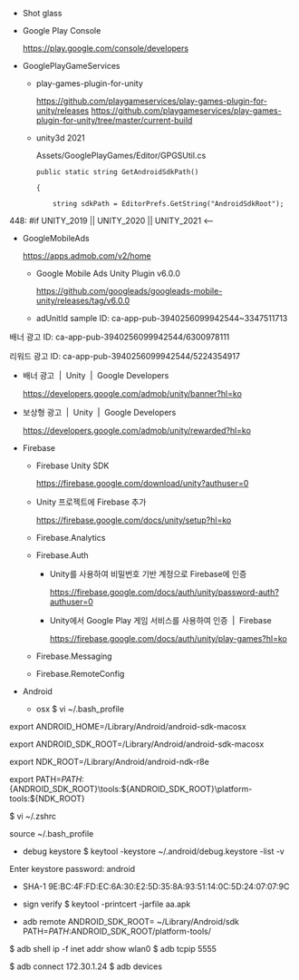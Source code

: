 - Shot glass


- Google Play Console

  https://play.google.com/console/developers



- GooglePlayGameServices
  - play-games-plugin-for-unity

    https://github.com/playgameservices/play-games-plugin-for-unity/releases
    https://github.com/playgameservices/play-games-plugin-for-unity/tree/master/current-build

  - unity3d 2021

    Assets/GooglePlayGames/Editor/GPGSUtil.cs

        public static string GetAndroidSdkPath()

        {

            string sdkPath = EditorPrefs.GetString("AndroidSdkRoot");

448: #if UNITY_2019 || UNITY_2020 || UNITY_2021 <--




- GoogleMobileAds

  https://apps.admob.com/v2/home

  - Google Mobile Ads Unity Plugin v6.0.0

    https://github.com/googleads/googleads-mobile-unity/releases/tag/v6.0.0

  - adUnitId
sample ID: ca-app-pub-3940256099942544~3347511713

배너 광고 ID: ca-app-pub-3940256099942544/6300978111

리워드 광고 ID: ca-app-pub-3940256099942544/5224354917



  - 배너 광고  |  Unity  |  Google Developers

    https://developers.google.com/admob/unity/banner?hl=ko

  - 보상형 광고  |  Unity  |  Google Developers

    https://developers.google.com/admob/unity/rewarded?hl=ko


- Firebase

  - Firebase Unity SDK

    https://firebase.google.com/download/unity?authuser=0

  - Unity 프로젝트에 Firebase 추가

    https://firebase.google.com/docs/unity/setup?hl=ko


  - Firebase.Analytics

  - Firebase.Auth
    - Unity를 사용하여 비밀번호 기반 계정으로 Firebase에 인증

      https://firebase.google.com/docs/auth/unity/password-auth?authuser=0

    - Unity에서 Google Play 게임 서비스를 사용하여 인증  |  Firebase

      https://firebase.google.com/docs/auth/unity/play-games?hl=ko

  - Firebase.Messaging
  - Firebase.RemoteConfig





- Android
  - osx
  $ vi ~/.bash_profile

export ANDROID_HOME=/Library/Android/android-sdk-macosx

export ANDROID_SDK_ROOT=/Library/Android/android-sdk-macosx

export NDK_ROOT=/Library/Android/android-ndk-r8e

export PATH=${PATH}:${ANDROID_SDK_ROOT}\tools:${ANDROID_SDK_ROOT}\platform-tools:${NDK_ROOT}


  $ vi ~/.zshrc

source ~/.bash_profile



  - debug keystore
$ keytool -keystore ~/.android/debug.keystore -list -v

Enter keystore password:  android


  - SHA-1
9E:BC:4F:FD:EC:6A:30:E2:5D:35:8A:93:51:14:0C:5D:24:07:07:9C


  - sign verify
$ keytool -printcert -jarfile aa.apk  

  - adb remote
ANDROID_SDK_ROOT= ~/Library/Android/sdk
PATH=$PATH:$ANDROID_SDK_ROOT/platform-tools/

  $ adb shell ip -f inet addr show wlan0
  $ adb tcpip 5555

  $ adb connect 172.30.1.24
  $ adb devices
